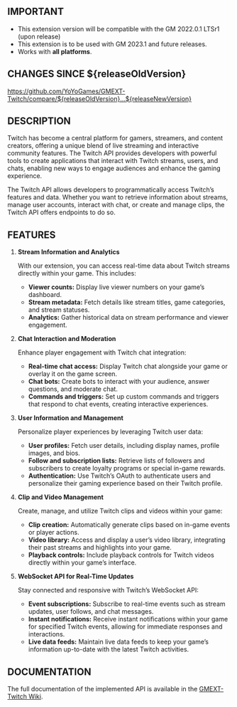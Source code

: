 ## IMPORTANT

- This extension version will be compatible with the GM 2022.0.1 LTSr1 (upon release)
- This extension is to be used with GM 2023.1 and future releases.
- Works with **all platforms**.

## CHANGES SINCE ${releaseOldVersion}

https://github.com/YoYoGames/GMEXT-Twitch/compare/${releaseOldVersion}...${releaseNewVersion}

## DESCRIPTION

Twitch has become a central platform for gamers, streamers, and content creators, offering a unique blend of live streaming and interactive community features. The Twitch API provides developers with powerful tools to create applications that interact with Twitch streams, users, and chats, enabling new ways to engage audiences and enhance the gaming experience.

The Twitch API allows developers to programmatically access Twitch’s features and data. Whether you want to retrieve information about streams, manage user accounts, interact with chat, or create and manage clips, the Twitch API offers endpoints to do so.

## FEATURES 

1. **Stream Information and Analytics**

   With our extension, you can access real-time data about Twitch streams directly within your game. This includes:

   - **Viewer counts:** Display live viewer numbers on your game’s dashboard.
   - **Stream metadata:** Fetch details like stream titles, game categories, and stream statuses.
   - **Analytics:** Gather historical data on stream performance and viewer engagement.

2. **Chat Interaction and Moderation**

   Enhance player engagement with Twitch chat integration:

   - **Real-time chat access:** Display Twitch chat alongside your game or overlay it on the game screen.
   - **Chat bots:** Create bots to interact with your audience, answer questions, and moderate chat.
   - **Commands and triggers:** Set up custom commands and triggers that respond to chat events, creating interactive experiences.

3. **User Information and Management**

   Personalize player experiences by leveraging Twitch user data:

   - **User profiles:** Fetch user details, including display names, profile images, and bios.
   - **Follow and subscription lists:** Retrieve lists of followers and subscribers to create loyalty programs or special in-game rewards.
   - **Authentication:** Use Twitch’s OAuth to authenticate users and personalize their gaming experience based on their Twitch profile.

4. **Clip and Video Management**

   Create, manage, and utilize Twitch clips and videos within your game:

   - **Clip creation:** Automatically generate clips based on in-game events or player actions.
   - **Video library:** Access and display a user’s video library, integrating their past streams and highlights into your game.
   - **Playback controls:** Include playback controls for Twitch videos directly within your game’s interface.

5. **WebSocket API for Real-Time Updates**

   Stay connected and responsive with Twitch’s WebSocket API:

   - **Event subscriptions:** Subscribe to real-time events such as stream updates, user follows, and chat messages.
   - **Instant notifications:** Receive instant notifications within your game for specified Twitch events, allowing for immediate responses and interactions.
   - **Live data feeds:** Maintain live data feeds to keep your game’s information up-to-date with the latest Twitch activities.

## DOCUMENTATION

The full documentation of the implemented API is available in the [GMEXT-Twitch Wiki](https://github.com/YoYoGames/GMEXT-Twitch/wiki).